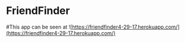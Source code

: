 # FriendFinder


#This app can be seen at 
![https://friendfinder4-29-17.herokuapp.com/](https://friendfinder4-29-17.herokuapp.com/)
